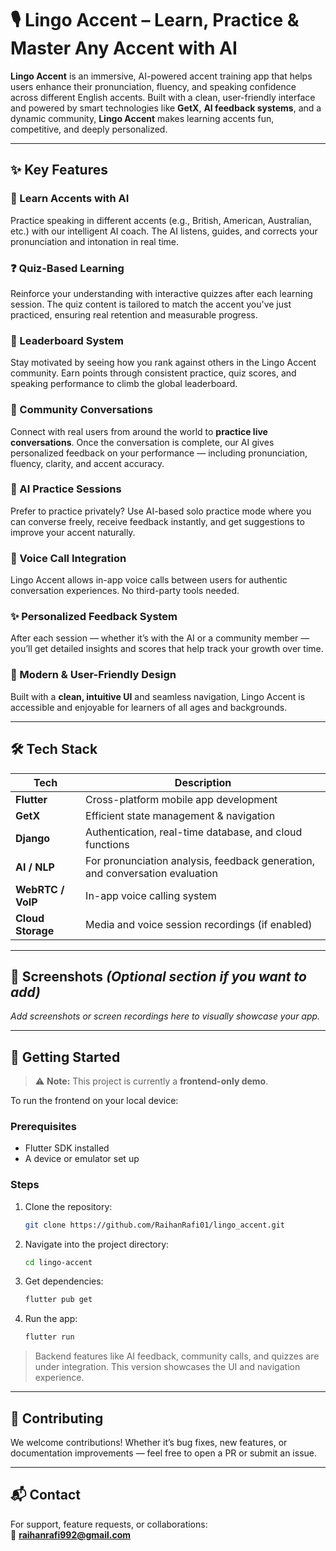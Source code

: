# 🎙️ Lingo Accent – Learn, Practice & Master Any Accent with AI

**Lingo Accent** is an immersive, AI-powered accent training app that helps users enhance their pronunciation, fluency, and speaking confidence across different English accents. Built with a clean, user-friendly interface and powered by smart technologies like **GetX**, **AI feedback systems**, and a dynamic community, **Lingo Accent** makes learning accents fun, competitive, and deeply personalized.

---

## ✨ Key Features

### 🧠 Learn Accents with AI
Practice speaking in different accents (e.g., British, American, Australian, etc.) with our intelligent AI coach. The AI listens, guides, and corrects your pronunciation and intonation in real time.

### ❓ Quiz-Based Learning
Reinforce your understanding with interactive quizzes after each learning session. The quiz content is tailored to match the accent you've just practiced, ensuring real retention and measurable progress.

### 🏅 Leaderboard System
Stay motivated by seeing how you rank against others in the Lingo Accent community. Earn points through consistent practice, quiz scores, and speaking performance to climb the global leaderboard.

### 👥 Community Conversations
Connect with real users from around the world to **practice live conversations**. Once the conversation is complete, our AI gives personalized feedback on your performance — including pronunciation, fluency, clarity, and accent accuracy.

### 🎤 AI Practice Sessions
Prefer to practice privately? Use AI-based solo practice mode where you can converse freely, receive feedback instantly, and get suggestions to improve your accent naturally.

### 💬 Voice Call Integration
Lingo Accent allows in-app voice calls between users for authentic conversation experiences. No third-party tools needed.

### ✨ Personalized Feedback System
After each session — whether it’s with the AI or a community member — you’ll get detailed insights and scores that help track your growth over time.

### 🎨 Modern & User-Friendly Design
Built with a **clean, intuitive UI** and seamless navigation, Lingo Accent is accessible and enjoyable for learners of all ages and backgrounds.

---

## 🛠️ Tech Stack

| Tech              | Description |
|-------------------|-------------|
| **Flutter**       | Cross-platform mobile app development |
| **GetX**          | Efficient state management & navigation |
| **Django**        | Authentication, real-time database, and cloud functions |
| **AI / NLP**      | For pronunciation analysis, feedback generation, and conversation evaluation |
| **WebRTC / VoIP** | In-app voice calling system |
| **Cloud Storage** | Media and voice session recordings (if enabled) |

---

## 📸 Screenshots *(Optional section if you want to add)*

_Add screenshots or screen recordings here to visually showcase your app._

---

## 🚀 Getting Started

> ⚠️ **Note:** This project is currently a **frontend-only demo**.

To run the frontend on your local device:

### Prerequisites
- Flutter SDK installed
- A device or emulator set up

### Steps
1. Clone the repository:
   ```bash
   git clone https://github.com/RaihanRafi01/lingo_accent.git
   ```
2. Navigate into the project directory:
   ```bash
   cd lingo-accent
   ```
3. Get dependencies:
   ```bash
   flutter pub get
   ```
4. Run the app:
   ```bash
   flutter run
   ```

> Backend features like AI feedback, community calls, and quizzes are under integration. This version showcases the UI and navigation experience.

---

## 🤝 Contributing

We welcome contributions! Whether it’s bug fixes, new features, or documentation improvements — feel free to open a PR or submit an issue.

---

## 📬 Contact

For support, feature requests, or collaborations:  
📧 **raihanrafi992@gmail.com**